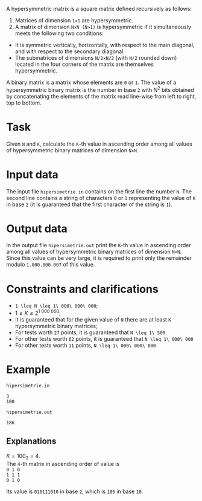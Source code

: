 A hypersymmetric matrix is a square matrix defined recursively as follows:
1. Matrices of dimension `1×1` are hypersymmetric.
2. A matrix of dimension `N×N (N>1)` is hypersymmetric if it simultaneously meets the following two conditions:
* It is symmetric vertically, horizontally, with respect to the main diagonal, and with respect to the secondary diagonal.
* The submatrices of dimensions `N/2×N/2` (with `N/2` rounded down) located in the four corners of the matrix are themselves hypersymmetric.

A binary matrix is a matrix whose elements are `0` or `1`. The value of a hypersymmetric binary matrix is the number in base `2` with $N^2$ bits obtained by concatenating the elements of the matrix read line-wise from left to right, top to bottom.

# Task
Given `N` and `K`, calculate the `K`-th value in ascending order among all values of hypersymmetric binary matrices of dimension `N×N`.

# Input data
The input file `hipersimetrie.in` contains on the first line the number `N`. The second line contains a string of characters `0` or `1` representing the value of `K` in base `2` (it is guaranteed that the first character of the string is `1`).

# Output data
In the output file `hipersimetrie.out` print the `K`-th value in ascending order among all values of hypersymmetric binary matrices of dimension `N×N`. Since this value can be very large, it is required to print only the remainder modulo `1.000.000.007` of this value.

# Constraints and clarifications
* `1 \leq N \leq 1\ 000\ 000\ 000`;
* $1 \leq K \leq 2^{1\ 000\ 000}$;
* It is guaranteed that for the given value of `N` there are at least `K` hypersymmetric binary matrices;
* For tests worth `27` points, it is guaranteed that `N \leq 1\ 500`
* For other tests worth `62` points, it is guaranteed that `N \leq 1\ 000\ 000`
* For other tests worth `11` points, `N \leq 1\ 000\ 000\ 000`

# Example

`hipersimetrie.in`

```
3
100
```

`hipersimetrie.out`

```
186
```

Explanations
---

$K=100_2=4$.  
The `4`-th matrix in ascending order of value is  
`0 1 0`  
`1 1 1`  
`0 1 0`  

Its value is `010111010` in base `2`, which is `186` in base `10`.